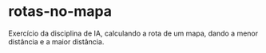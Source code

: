 # rotas-no-mapa
Exercício da disciplina de IA, calculando a rota de um mapa, dando a menor distância e a maior distância.
